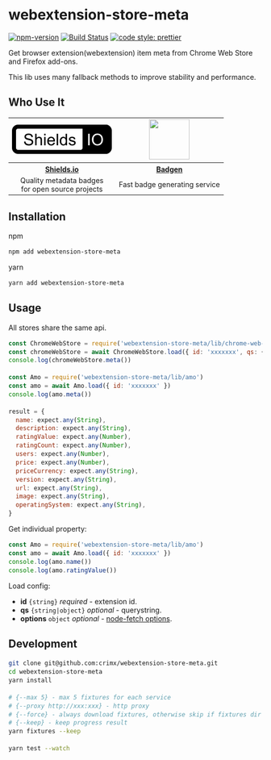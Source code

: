 # webextension-store-meta

[![npm-version](https://img.shields.io/npm/v/webextension-store-meta.svg)](https://www.npmjs.com/package/webextension-store-meta)
[![Build Status](https://img.shields.io/travis/com/crimx/webextension-store-meta/master)](https://travis-ci.com/crimx/webextension-store-meta)
[![code style: prettier](https://img.shields.io/badge/code_style-prettier-ff69b4.svg?style=flat-square)](https://github.com/prettier/prettier)

Get browser extension(webextension) item meta from Chrome Web Store and Firefox add-ons.

This lib uses many fallback methods to improve stability and performance.

## Who Use It

<table>
  <tbody>
    <tr>
      <td align="center">
        <img width="198" height="58" src="https://raw.githubusercontent.com/badges/shields/master/frontend/images/logo.svg?sanitize=true">
    </td>
      <td align="center">
        <img width="80" height="80" src="https://badgen.net/static/badgen-logo.svg">
      </td>
    </tr>
    <tr>
      <th align="center">
        <a href="https://shields.io/">Shields.io</a>
      </th>
      <th align="center">
        <a href="https://badgen.net/chrome-web-store">Badgen</a>
      </th>
    </tr>
    <tr>
      <td align="center">
        Quality metadata badges <br>for open source projects
      </td>
      <td align="center">
        Fast badge generating service
      </td>
    </tr>
  <tbody>
</table>

## Installation

npm

```bash
npm add webextension-store-meta
```

yarn

```bash
yarn add webextension-store-meta
```

## Usage

All stores share the same api.

```js
const ChromeWebStore = require('webextension-store-meta/lib/chrome-web-store')
const chromeWebStore = await ChromeWebStore.load({ id: 'xxxxxxx', qs: { hl: 'en' } })
console.log(chromeWebStore.meta())

const Amo = require('webextension-store-meta/lib/amo')
const amo = await Amo.load({ id: 'xxxxxxx' })
console.log(amo.meta())

result = {
  name: expect.any(String),
  description: expect.any(String),
  ratingValue: expect.any(Number),
  ratingCount: expect.any(Number),
  users: expect.any(Number),
  price: expect.any(Number),
  priceCurrency: expect.any(String),
  version: expect.any(String),
  url: expect.any(String),
  image: expect.any(String),
  operatingSystem: expect.any(String),
}
```

Get individual property:

```js
const Amo = require('webextension-store-meta/lib/amo')
const amo = await Amo.load({ id: 'xxxxxxx' })
console.log(amo.name())
console.log(amo.ratingValue())
```

Load config:

- **id** `{string}` *required* - extension id.
- **qs** `{string|object}` *optional* - querystring.
- **options** `object` *optional* - [node-fetch options](https://www.npmjs.com/package/node-fetch#options).

## Development

```bash
git clone git@github.com:crimx/webextension-store-meta.git
cd webextension-store-meta
yarn install

# {--max 5} - max 5 fixtures for each service
# {--proxy http://xxx:xxx} - http proxy
# {--force} - always download fixtures, otherwise skip if fixtures dir not empty
# {--keep} - keep progress result
yarn fixtures --keep

yarn test --watch
```
